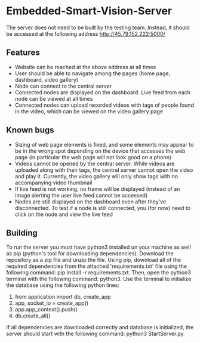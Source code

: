 # Embedded-Smart-Vision-Server
The server does not need to be built by the testing team. Instead, it should be accessed at the following address http://45.79.152.222:5000/

## Features
* Website can be reached at the above address at all times
* User should be able to navigate among the pages (home page, dashboard, video gallery)
* Node can connect to the central server
* Connected nodes are displayed on the dashboard. Live feed from each node can be viewed at all times
* Connected nodes can upload recorded videos with tags of people found in the video, which can be viewed on the video gallery page

## Known bugs
* Sizing of web page elements is fixed, and some elements may appear to be in the wrong spot depending on the device that accesses the web page 
(in particular the web page will not look good on a phone)
* Videos cannot be opened by the central server. While videos are uploaded along with their tags, the central server cannot open the video and play it. Currently, the video
gallery will only show tags with no accompanying video thumbnail
* If live feed is not working, no frame will be displayed (instead of an image alerting the user live feed cannot be accessed)
* Nodes are still displayed on the dashboard even after they've disconnected. To test if a node is still connected, you (for now) need to click on the node and view the live feed

## Building
To run the server you must have python3 installed on your machine as well as pip (python's tool for downloading dependencies). Download the repository as a zip file and unzip the
file. Using pip, download all of the required dependencies from the attached 'requirements.txt' file using the following command: pip install -r requirements.txt. Then, open the
python3 terminal with the following command: python3. Use the terminal to initialize the database using the following python lines:
1. from application import db, create_app
2. app, socket_io = create_app()
3. app.app_context().push()
4. db.create_all()

If all dependencies are downloaded correctly and database is initialized, the server should start with the following command: python3 StartServer.py
